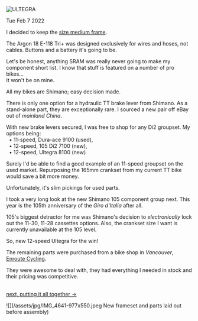<!--
# New TT Bike - Ultegra 8100
-->
<img src="/assets/svg/ultegra.svg" alt="ULTEGRA" />
<p class="timestamp">Tue Feb 7 2022</p>

I decided to keep the [size medium frame](new-tt-bike-e118tri).

The Argon 18 E-118 Tri+ was designed exclusively for wires and 
hoses, not cables. Buttons and a battery it's going to be.  

Let's be honest, anything SRAM was really never going to make 
my component short list. I know that stuff is featured on a 
number of pro bikes...  
It won't be on mine.

All my bikes are Shimano; easy decision made.

There is only one option for a hydraulic TT brake lever from 
Shimano. As a stand-alone part, they are exceptionally rare. 
I sourced a new pair off eBay out of _mainland China_.

With new brake levers secured, I was free to shop for any Di2 
groupset. My options being:  
 &nbsp; &bull; 11-speed, Dura-ace 9100 (used),  
 &nbsp; &bull; 12-speed, 105 Di2 7100 (new),  
 &nbsp; &bull; 12-speed, Ultegra 8100 (new)

<!----->
Surely I'd be able to find a good example of an 11-speed 
groupset on the used market.  Repurposing the 165mm crankset 
from my current TT bike would save a bit more money. 

Unfortunately, it's slim pickings for used parts.

I took a very long look at the new Shimano 105 component group 
next. This year is the 105th anniversary of the _Giro d'Italia_ 
after all.

105's biggest detractor for me was Shimano's decision to 
_electronically_ lock out the 11-30, 11-28 cassettes options.
Also, the crankset size I want is currently unavailable at 
the 105 level.

So, new 12-speed Ultegra for the win!

The remaining parts were purchased from a bike shop in _Vancouver_, 
<a href="https://enroute.cc/" target="_blank">Enroute Cycling</a>.

They were awesome to deal with, they had everything I needed 
in stock and their pricing was competitive.

<p class="continue"><br /><a href="new-tt-bike-build">next, putting it all together &rarr;</a></p>

![](/assets/jpg/IMG_4641-977x550.jpeg New frameset and parts laid out before assembly)
